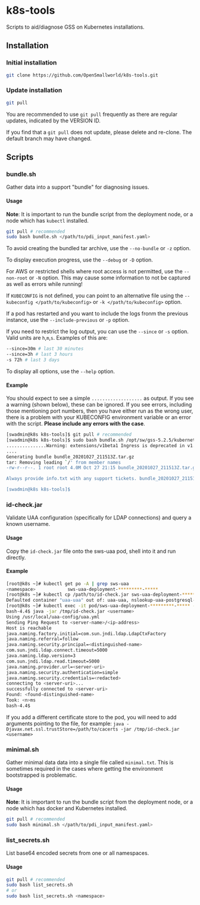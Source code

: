 # k8s-tools

Scripts to aid/diagnose GSS on Kubernetes installations.

## Installation

### Initial installation

```bash
git clone https://github.com/OpenSmallworld/k8s-tools.git 
```

### Update installation

```bash
git pull
```

You are recommended to use ```git pull``` frequently as there are regular updates, indicated by the VERSION ID.

If you find that a ```git pull``` does not update, please delete and re-clone. The default branch may have changed.

## Scripts

### bundle.sh

Gather data into a support "bundle" for diagnosing issues.

#### Usage

**Note**: It is important to run the bundle script from the deployment node, or a node which has ```kubectl``` installed.

```bash
git pull # recommended
sudo bash bundle.sh </path/to/pdi_input_manifest.yaml>
```

To avoid creating the bundled tar archive, use the ```--no-bundle``` or ```-z``` option.

To display execution progress, use the ```--debug``` or ```-D``` option.

For AWS or restricted shells where root access is not permitted, use the ```--non-root``` or ```-N``` option. This may cause some information to not be captured as well as errors while running!

If ```KUBECONFIG``` is not defined, you can point to an alternative file using the ```--kubeconfig </path/to/kubeconfig>``` or ```-k </path/to/kubeconfig>``` option.

If a pod has restarted and you want to include the logs fronm the previous instance, use the ```--include-previous``` or ```-p``` option.

If you need to restrict the log output, you can use the ```--since``` or ```-s``` option. Valid units are ```h```,```m```,```s```. Examples of this are:

```bash
--since=30m # last 30 minutes
--since=3h # last 3 hours
-s 72h # last 3 days
```

To display all options, use the ```--help``` option.

#### Example

You should expect to see a simple ```...................``` as output. If you see a warning (shown below), these can be ignored. If you see errors, including those mentioning port numbers, then you have either run as the wrong user, there is a problem with your KUBECONFIG environment variable or an error with the script. **Please include any errors with the case**.

```bash
[swadmin@k8s k8s-tools]$ git pull # recommended
[swadmin@k8s k8s-tools]$ sudo bash bundle.sh /opt/sw/gss-5.2.5/kubernetes_scripts/pdi_input_manifest.yaml 
...............Warning: extensions/v1beta1 Ingress is deprecated in v1.14+, unavailable in v1.22+; use networking.k8s.io/v1 Ingress
....
Generating bundle bundle_20201027_211513Z.tar.gz
tar: Removing leading `/' from member names
-rw-r--r--. 1 root root 4.0M Oct 27 21:15 bundle_20201027_211513Z.tar.gz

Always provide info.txt with any support tickets. bundle_20201027_211513Z.tar.gz is only required when requested.

[swadmin@k8s k8s-tools]$
```

### id-check.jar

Validate UAA configuration (specifically for LDAP connections) and query a known username.

#### Usage

Copy the ```id-check.jar``` file onto the sws-uaa pod, shell into it and run directly.

#### Example

```bash
[root@k8s ~]# kubectl get po -A | grep sws-uaa
<namespace>            sws-uaa-deployment-*********-*****                                1/1     Running     0               36h
[root@k8s ~]# kubectl cp /path/to/id-check.jar sws-uaa-deployment-*********-*****:/tmp/id-check.jar -n <namespace>
Defaulted container "uaa-uaa" out of: uaa-uaa, nslookup-uaa-postgresql-svc (init), init-uaa-postgresql-svc (init)
[root@k8s ~]# kubectl exec -it pod/sws-uaa-deployment-*********-***** -n <namespace> -- bash
bash-4.4$ java -jar /tmp/id-check.jar <username>
Using /usr/local/uaa-config/uaa.yml
Sending Ping Request to <server-name>/<ip-address>
Host is reachable
java.naming.factory.initial=com.sun.jndi.ldap.LdapCtxFactory
java.naming.referral=follow
java.naming.security.principal=<distinguished-name>
com.sun.jndi.ldap.connect.timeout=5000
java.naming.ldap.version=3
com.sun.jndi.ldap.read.timeout=5000
java.naming.provider.url=<server-uri>
java.naming.security.authentication=simple
java.naming.security.credentials=<redacted>
connecting to <server-uri>...
successfully connected to <server-uri>
Found: <found-distinguished-name>
Took: <n>ms
bash-4.4$ 
```

If you add a different certificate store to the pod, you will need to add arguments pointing to the file, for example: ```java -Djavax.net.ssl.trustStore=/path/to/cacerts -jar /tmp/id-check.jar <username>```

### minimal.sh

Gather minimal data data into a single file called `minimal.txt`. This is sometimes required in the cases where getting the environment bootstrapped is problematic.

#### Usage

**Note**: It is important to run the bundle script from the deployment node, or a node which has docker and Kubernetes installed.

```bash
git pull # recommended
sudo bash minimal.sh </path/to/pdi_input_manifest.yaml>
```

### list_secrets.sh

List base64 encoded secrets from one or all namespaces.

#### Usage

```bash
git pull # recommended
sudo bash list_secrets.sh
# or
sudo bash list_secrets.sh <namespace>
```
